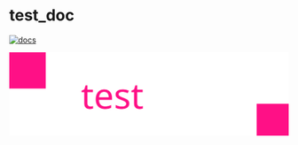 # test_doc

[![docs](https://img.shields.io/badge/docs-dev-blue.svg)](https://artememelin.github.io/doc_test/dev/)

![header](docs/tempate_test.svg)
